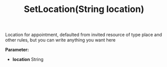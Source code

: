﻿---
uid: crmscript_ref_NSAppointmentEntity_SetLocation
title: SetLocation(String location)
intellisense: NSAppointmentEntity.SetLocation
keywords: NSAppointmentEntity, GetLocation
so.topic: reference
---

Location for appointment, defaulted from invited resource of type place and other rules, but you can write anything you want here

**Parameter:** 
 - **location** String

